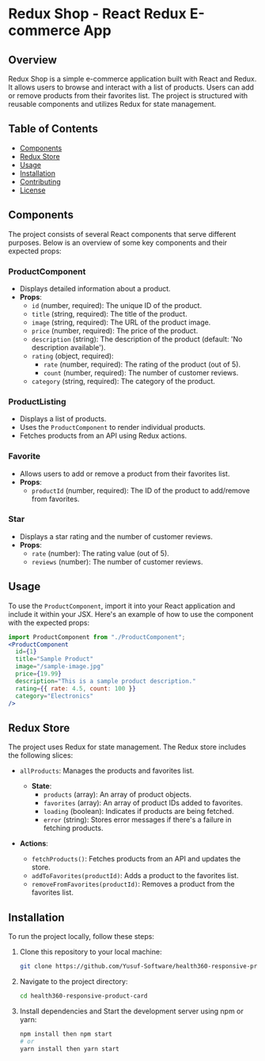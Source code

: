 # Redux Shop - React Redux E-commerce App

## Overview

Redux Shop is a simple e-commerce application built with React and Redux. It allows users to browse and interact with a list of products. Users can add or remove products from their favorites list. The project is structured with reusable components and utilizes Redux for state management.

## Table of Contents

- [Components](#components)
- [Redux Store](#redux-store)
- [Usage](#usage)
- [Installation](#installation)
- [Contributing](#contributing)
- [License](#license)

## Components

The project consists of several React components that serve different purposes. Below is an overview of some key components and their expected props:

### ProductComponent

- Displays detailed information about a product.
- **Props**:
  - `id` (number, required): The unique ID of the product.
  - `title` (string, required): The title of the product.
  - `image` (string, required): The URL of the product image.
  - `price` (number, required): The price of the product.
  - `description` (string): The description of the product (default: 'No description available').
  - `rating` (object, required):
    - `rate` (number, required): The rating of the product (out of 5).
    - `count` (number, required): The number of customer reviews.
  - `category` (string, required): The category of the product.

### ProductListing

- Displays a list of products.
- Uses the `ProductComponent` to render individual products.
- Fetches products from an API using Redux actions.

### Favorite

- Allows users to add or remove a product from their favorites list.
- **Props**:
  - `productId` (number, required): The ID of the product to add/remove from favorites.

### Star

- Displays a star rating and the number of customer reviews.
- **Props**:
  - `rate` (number): The rating value (out of 5).
  - `reviews` (number): The number of customer reviews.

## Usage

To use the `ProductComponent`, import it into your React application and include it within your JSX. Here's an example of how to use the component with the expected props:

```jsx
import ProductComponent from "./ProductComponent";
<ProductComponent
  id={1}
  title="Sample Product"
  image="/sample-image.jpg"
  price={19.99}
  description="This is a sample product description."
  rating={{ rate: 4.5, count: 100 }}
  category="Electronics"
/>

```
## Redux Store

The project uses Redux for state management. The Redux store includes the following slices:

- `allProducts`: Manages the products and favorites list.

  - **State**:
    - `products` (array): An array of product objects.
    - `favorites` (array): An array of product IDs added to favorites.
    - `loading` (boolean): Indicates if products are being fetched.
    - `error` (string): Stores error messages if there's a failure in fetching products.

- **Actions**:
  - `fetchProducts()`: Fetches products from an API and updates the store.
  - `addToFavorites(productId)`: Adds a product to the favorites list.
  - `removeFromFavorites(productId)`: Removes a product from the favorites list.

## Installation

To run the project locally, follow these steps:

1. Clone this repository to your local machine:

   ```bash
   git clone https://github.com/Yusuf-Software/health360-responsive-product-card
   ```

2. Navigate to the project directory:
    ```bash
    cd health360-responsive-product-card
3. Install dependencies and Start the development server using npm or yarn:
    ```bash
    npm install then npm start
    # or
    yarn install then yarn start